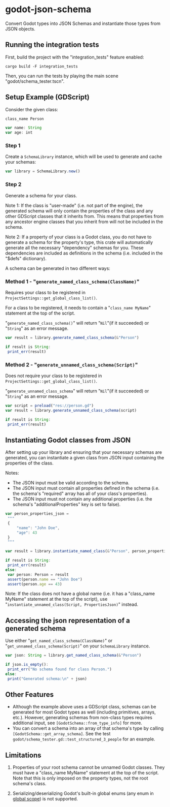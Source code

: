 # godot-json-schema
Convert Godot types into JSON Schemas and instantiate those types from JSON objects.

## Running the integration tests

First, build the project with the "integration_tests" feature enabled:
```
cargo build -F integration_tests
```

Then, you can run the tests by playing the main scene "godot/schema_tester.tscn".

## Setup Example (GDScript)

Consider the given class:
```js
class_name Person

var name: String
var age: int
```

### Step 1
Create a `SchemaLibrary` instance, which will be used to generate and cache your schemas:
```js
var library = SchemaLibrary.new()
```

### Step 2
Generate a schema for your class.

Note 1: If the class is "user-made" (i.e. not part of the engine),
the generated schema will only contain the properties of the class and any other GDScript classes that it inherits from. 
This means that properties from any ancestor engine classes that you inherit from will not be included in the schema.

Note 2: If a property of your class is a Godot class, you do not have to generate a schema for the property's type,
this crate will automatically generate all the necessary "dependency" schemas for you.
These dependencies are included as definitions in the schema (i.e. included in the "$defs" dictionary).

A schema can be generated in two different ways:

### Method 1 - "`generate_named_class_schema(ClassName)`"
Requires your class to be registered in `ProjectSettings::get_global_class_list()`.

For a class to be registered, it needs to contain a "`class_name MyName`" statement at the top of the script.

"`generate_named_class_schema()`" will return "`Nil`"(if it succeeded) or "`String`" as an error message.

```js
var result = library.generate_named_class_schema(&"Person")

if result is String:
 print_err(result)
```

### Method 2 - "`generate_unnamed_class_schema(Script)`"
Does not require your class to be registered in `ProjectSettings::get_global_class_list()`.

"`generate_unnamed_class_schema`" will return "`Nil`"(if it succeeded) or "`String`" as an error message.

```js
var script = preload("res://person.gd")
var result = library.generate_unnamed_class_schema(script)

if result is String:
 print_err(result)
```

## Instantiating Godot classes from JSON

After setting up your library and ensuring that your necessary schemas are generated,
you can instantiate a given class from JSON input containing the properties of the class.

Notes:
- The JSON input must be valid according to the schema.
- The JSON input must contain all properties defined in the schema (i.e. the schema's "required" array has all of your class's properties).
- The JSON input must not contain any additional properties (i.e. the schema's "additionalProperties" key is set to false).

```js
var person_properties_json = 
 """
 {
     "name": "John Doe",
     "age": 43
 }
 """

var result = library.instantiate_named_class(&"Person", person_properties_json)

if result is String:
 print_err(result)
else:
 var person: Person = result
 assert(person.name == "John Doe")
 assert(person.age == 43)
```
 
Note: If the class does not have a global name (i.e. it has a "class_name MyName" statement at the top of the script),
use "`instantiate_unnamed_class(Script, PropertiesJson)`" instead.

## Accessing the json representation of a generated schema

Use either "`get_named_class_schema(ClassName)`" or "`get_unnamed_class_schema(Script)`" on your `SchemaLibrary` instance.

```js
var json: String = library.get_named_class_schema(&"Person")

if json.is_empty():
 print_err("No schema found for class Person.")
else:
 print("Generated schema:\n" + json)
```

## Other Features
- Although the example above uses a GDScript class, schemas can be generated for most Godot types as well (including primitives, arrays, etc.).
  However, generating schemas from non-class types requires additional input, see `[GodotSchema::from_type_info]` for more.
- You can convert a schema into an array of that schema's type by calling `[GodotSchema::get_array_schema]`. 
  See the test `godot/schema_tester.gd::test_structured_3_people` for an example.

## Limitations
1. Properties of your root schema cannot be unnamed Godot classes. They must have a "class_name MyName" statement at the top of the script.
   Note that this is only imposed on the property types, not the root schema's class.

2. Serializing/deserializing Godot's built-in global enums (any enum in [global scope](https://docs.godotengine.org/en/stable/classes/class_%40globalscope.html#enumerations)) is not supported.